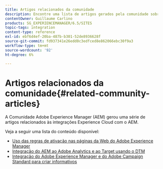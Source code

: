 ```yaml
---
title: Artigos relacionados da comunidade
description: Encontre uma lista de artigos gerados pela comunidade sobre integrações do Experience Cloud com o Adobe Experience Manager.
contentOwner: Guillaume Carlino
products: SG_EXPERIENCEMANAGER/6.5/SITES
topic-tags: integration
content-type: reference
exl-id: ebf6d4ef-20ba-487b-b301-52de8936628f
source-git-commit: fd937341e26edd0c3edfced8e862066ebc30f9a3
workflow-type: tm+mt
source-wordcount: '92'
ht-degree: 6%

---
```


# Artigos relacionados da comunidade{#related-community-articles}

A Comunidade Adobe Experience Manager (AEM) gerou uma série de artigos relacionados às integrações Experience Cloud com o AEM.

Veja a seguir uma lista do conteúdo disponível:

* [Uso das regras de ativação nas páginas da Web do Adobe Experience Manager](https://helpx.adobe.com/experience-manager/using/dtm.html)
* [Integração do AEM ao Adobe Analytics e ao Target usando o DTM](https://helpx.adobe.com/experience-manager/using/integrate-digital-marketing-solutions.html)
* [Integração do Adobe Experience Manager e do Adobe Campaign Standard para criar informativos](https://helpx.adobe.com/experience-manager/using/aem_campaign.html)
